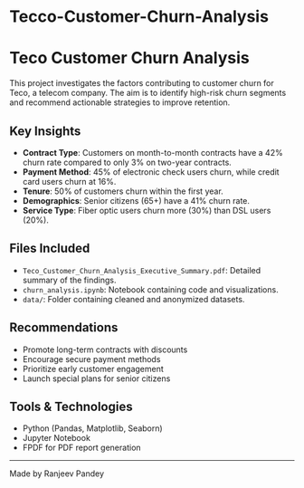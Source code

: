 # Tecco-Customer-Churn-Analysis
# Teco Customer Churn Analysis

This project investigates the factors contributing to customer churn for Teco, a telecom company. The aim is to identify high-risk churn segments and recommend actionable strategies to improve retention.

##  Key Insights

- **Contract Type**: Customers on month-to-month contracts have a 42% churn rate compared to only 3% on two-year contracts.
- **Payment Method**: 45% of electronic check users churn, while credit card users churn at 16%.
- **Tenure**: 50% of customers churn within the first year.
- **Demographics**: Senior citizens (65+) have a 41% churn rate.
- **Service Type**: Fiber optic users churn more (30%) than DSL users (20%).

##  Files Included

- `Teco_Customer_Churn_Analysis_Executive_Summary.pdf`: Detailed summary of the findings.
- `churn_analysis.ipynb`: Notebook containing code and visualizations.
- `data/`: Folder containing cleaned and anonymized datasets.

##  Recommendations

- Promote long-term contracts with discounts
- Encourage secure payment methods
- Prioritize early customer engagement
- Launch special plans for senior citizens

##  Tools & Technologies

- Python (Pandas, Matplotlib, Seaborn)
- Jupyter Notebook
- FPDF for PDF report generation

---

Made  by Ranjeev Pandey
